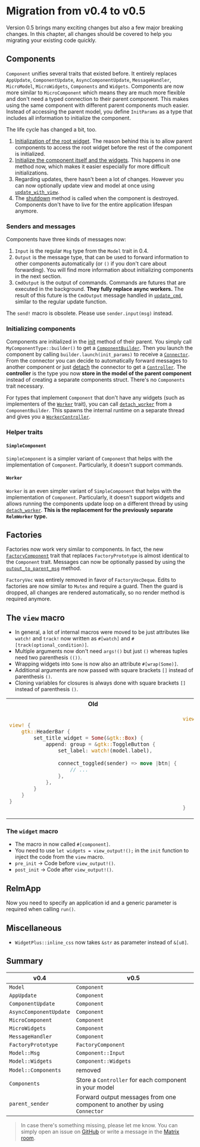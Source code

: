 # Migration from v0.4 to v0.5

Version 0.5 brings many exciting changes but also a few major breaking changes.
In this chapter, all changes should be covered to help you migrating your existing code quickly.

## Components

`Component` unifies several traits that existed before.
It entirely replaces `AppUpdate`, `ComponentUpdate`, `AsyncComponentUpdate`, `MessageHandler`, `MicroModel`, `MicroWidgets`, `Components` and `Widgets`.
Components are now more similar to `MicroComponent` which means they are much more flexible and don't need a typed connection to their parent component.
This makes using the same component with different parent components much easier.
Instead of accessing the parent model, you define `InitParams` as a type that includes all information to initialize the component.

The life cycle has changed a bit, too.

1. [Initialization of the root widget](https://relm4.org/docs/next/relm4/trait.Component.html#tymethod.init_root).
   The reason behind this is to allow parent components to access the root widget before the rest of the component is initialized.
2. [Initialize the component itself and the widgets](https://relm4.org/docs/next/relm4/trait.Component.html#tymethod.init).
   This happens in one method now, which makes it easier especially for more difficult initializations.
3. Regarding updates, there hasn't been a lot of changes. However you can now optionally update view and model at once using [`update_with_view`](https://relm4.org/docs/next/relm4/trait.Component.html#method.update_with_view).
4. The [shutdown](https://relm4.org/docs/next/relm4/trait.Component.html#method.shutdown) method is called when the component is destroyed. Components don't have to live for the entire application lifespan anymore.

### Senders and messages

Components have three kinds of messages now:

1. `Input` is the regular `Msg` type from the `Model` trait in 0.4.
2. `Output` is the message type, that can be used to forward information to other components automatically (or `()` if you don't care about forwarding).
   You will find more information about initializing components in the next section.
3. `CmdOutput` is the output of commands.
   Commands are futures that are executed in the background.
   **They fully replace async workers.**
   The result of this future is the `CmdOutput` message handled in [`update_cmd`](https://relm4.org/docs/next/relm4/trait.Component.html#method.update_cmd), similar to the regular update function.

The `send!` macro is obsolete. Please use `sender.input(msg)` instead.

### Initializing components

Components are initialized in the [init](https://relm4.org/docs/next/relm4/trait.Component.html#tymethod.init) method of their parent.
You simply call `MyComponentType::builder()` to get a [`ComponentBuilder`](https://relm4.org/docs/next/relm4/struct.ComponentBuilder.html).
Then you launch the component by calling `builder.launch(init_params)` to receive a [`Connector`](https://relm4.org/docs/next/relm4/component/struct.Connector.html).
From the connector you can decide to automatically forward messages to another component or just [detach](https://relm4.org/docs/next/relm4/component/struct.Connector.html#method.detach) the connector to get a [`Controller`](https://relm4.org/docs/next/relm4/component/struct.Controller.html).
The **controller** is the type you now **store in the model of the parent component** instead of creating a separate components struct.
There's no `Components` trait necessary.

For types that implement `Component` that don't have any widgets (such as implementers of the [`Worker`](https://relm4.org/docs/next/relm4/worker/trait.Worker.html) trait), you can call [`detach_worker`](https://relm4.org/docs/next/relm4/component/struct.ComponentBuilder.html#method.detach_worker) from a `ComponentBuilder`.
This spawns the internal runtime on a separate thread and gives you a [`WorkerController`](https://relm4.org/docs/next/relm4/worker/struct.WorkerController.html).

### Helper traits

#### `SimpleComponent`

`SimpleComponent` is a simpler variant of `Component` that helps with the implementation of `Component`.
Particularly, it doesn't support commands.

#### `Worker`

`Worker` is an even simpler variant of `SimpleComponent` that helps with the implementation of `Component`.
Particularly, it doesn't support widgets and allows running the components update loop on a different thread by using [`detach_worker`](https://relm4.org/docs/next/relm4/component/struct.ComponentBuilder.html#method.detach_worker).
**This is the replacement for the previously separate `RelmWorker` type.**

## Factories

Factories now work very similar to components.
In fact, the new [`FactoryComponent`](https://relm4.org/docs/next/relm4/factory/traits/trait.FactoryComponent.html) trait that replaces `FactoryPrototype` is almost identical to the `Component` trait.
Messages can now be optionally passed by using the [`output_to_parent_msg`](https://relm4.org/docs/next/relm4/factory/traits/trait.FactoryComponent.html#method.output_to_parent_msg) method.

`FactoryVec` was entirely removed in favor of `FactoryVecDeque`.
Edits to factories are now similar to `Mutex` and require a guard.
Then the guard is dropped, all changes are rendered automatically, so no render method is required anymore.

## The `view` macro

+ In general, a lot of internal macros were moved to be just attributes like `watch!` and `track!` now written as `#[watch]` and `#[track(optional_condition)]`.
+ Multiple arguments now don't need `args!()` but just `()` whereas tuples need two parenthesis `(())`.
+ Wrapping widgets into `Some` is now also an attribute `#[wrap(Some)]`.
+ Additional arguments are now passed with square brackets `[]` instead of parenthesis `()`.
+ Cloning variables for closures is always done with square brackets `[]` instead of parenthesis `()`.

<table>
<tr>
<th> Old </th>
<th> New </th>
</tr>
<tr>
<td>

```rust
view! {
    gtk::HeaderBar {
        set_title_widget = Some(&gtk::Box) {
            append: group = &gtk::ToggleButton {
                set_label: watch!(model.label),
                
                connect_toggled(sender) => move |btn| {
                    // ...
                },
            },
        }
    }
}
```

</td>
<td>

```rust
view! {
    gtk::HeaderBar {
        #[wrap(Some)]
        set_title_widget = &gtk::Box {
            append: group = &gtk::ToggleButton {
                #[watch]
                set_label: model.label,
                
                connect_toggled[sender] => move |btn| {
                    // ...
                },
            },
        }
    }
}
```

</td>
</tr>
</table>

### The `widget` macro

+ The macro in now called `#[component]`.
+ You need to use `let widgets = view_output!();` in the `init` function to inject the code from the `view` macro.
+ `pre_init` -> Code before `view_output!()`.
+ `post_init` -> Code after `view_output!()`.

## RelmApp

Now you need to specify an application id and a generic parameter is required when calling `run()`.

## Miscellaneous

+ `WidgetPlus::inline_css` now takes `&str` as parameter instead of `&[u8]`.

## Summary

| v0.4 | v0.5 |
| - | - |
| `Model` | `Component` |
| `AppUpdate` | `Component` |
| `ComponentUpdate` | `Component` |
| `AsyncComponentUpdate` | `Component` |
| `MicroComponent` | `Component` |
| `MicroWidgets` | `Component` |
| `MessageHandler` | `Component` |
| `FactoryPrototype` | `FactoryComponent` |
| `Model::Msg` | `Component::Input` |
| `Model::Widgets` | `Component::Widgets` |
| `Model::Components` | removed |
| `Components` | Store a `Controller` for each component in your model |
| `parent_sender` | Forward output messages from one component to another by using `Connector` |

> In case there's something missing, please let me know. You can simply open an issue on [GitHub](https://github.com/AaronErhardt/Relm4) or write a message in the [Matrix room](https://matrix.to/#/#relm4:matrix.org).
